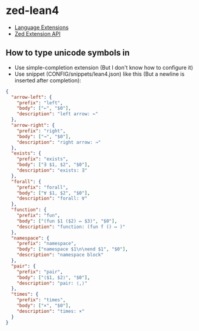 # zed-lean4

- [Language Extensions](https://zed.dev/docs/extensions/languages.html)
- [Zed Extension API](https://docs.rs/zed_extension_api/latest/zed_extension_api/)

## How to type unicode symbols in

- Use simple-completion extension (But I don't know how to configure it)
- Use snippet (CONFIG/snippets/lean4.json) like this (But a newline is inserted after completion):

```json
{
  "arrow-left": {
    "prefix": "left",
    "body": ["←", "$0"],
    "description": "left arrow: ←"
  },
  "arrow-right": {
    "prefix": "right",
    "body": ["→", "$0"],
    "description": "right arrow: →"
  },
  "exists": {
    "prefix": "exists",
    "body": ["∃ $1, $2", "$0"],
    "description": "exists: ∃"
  },
  "forall": {
    "prefix": "forall",
    "body": ["∀ $1, $2", "$0"],
    "description": "forall: ∀"
  },
  "function": {
    "prefix": "fun",
    "body": ["(fun $1 ($2) ↦ $3)", "$0"],
    "description": "function: (fun f () ↦ )"
  },
  "namespace": {
    "prefix": "namespace",
    "body": ["namespace $1\n\nend $1", "$0"],
    "description": "namespace block"
  },
  "pair": {
    "prefix": "pair",
    "body": ["⟨$1, $2⟩", "$0"],
    "description": "pair: ⟨,⟩"
  },
  "times": {
    "prefix": "times",
    "body": ["×", "$0"],
    "description": "times: ×"
  }
}
```
